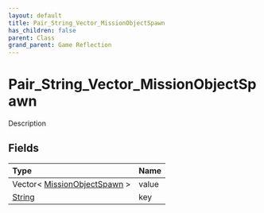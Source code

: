 ```yaml
---
layout: default
title: Pair_String_Vector_MissionObjectSpawn
has_children: false
parent: Class
grand_parent: Game Reflection
---
```

# Pair_String_Vector_MissionObjectSpawn
Description 

## Fields
| Type | Name |
|:-------------|:--------------|
| Vector< [MissionObjectSpawn](/game-reflection/classes/mission_object_spawn.md) > | value |
| [String](/game-reflection/components/string.md) | key |
